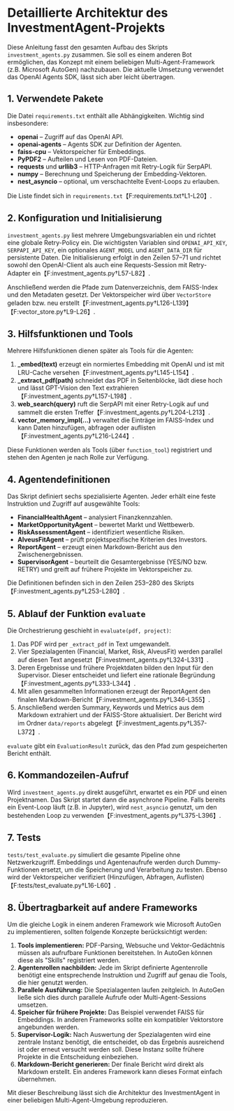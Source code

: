 # Detaillierte Architektur des InvestmentAgent-Projekts

Diese Anleitung fasst den gesamten Aufbau des Skripts `investment_agents.py` zusammen. Sie soll es einem anderen Bot ermöglichen, das Konzept mit einem beliebigen Multi-Agent-Framework (z.B. Microsoft AutoGen) nachzubauen. Die aktuelle Umsetzung verwendet das OpenAI Agents SDK, lässt sich aber leicht übertragen.

## 1. Verwendete Pakete


Die Datei `requirements.txt` enthält alle Abhängigkeiten. Wichtig sind insbesondere:

- **openai** – Zugriff auf das OpenAI API.
- **openai-agents** – Agents SDK zur Definition der Agenten.
- **faiss-cpu** – Vektorspeicher für Embeddings.
- **PyPDF2** – Aufteilen und Lesen von PDF-Dateien.
- **requests** und **urllib3** – HTTP-Anfragen mit Retry-Logik für SerpAPI.
- **numpy** – Berechnung und Speicherung der Embedding-Vektoren.
- **nest_asyncio** – optional, um verschachtelte Event-Loops zu erlauben.

Die Liste findet sich in `requirements.txt`【F:requirements.txt†L1-L20】.

## 2. Konfiguration und Initialisierung

`investment_agents.py` liest mehrere Umgebungsvariablen ein und richtet eine globale Retry-Policy ein. Die wichtigsten Variablen sind `OPENAI_API_KEY`, `SERPAPI_API_KEY`, ein optionales `AGENT_MODEL` und `AGENT_DATA_DIR` für persistente Daten. Die Initialisierung erfolgt in den Zeilen 57–71 und richtet sowohl den OpenAI-Client als auch eine Requests-Session mit Retry-Adapter ein【F:investment_agents.py†L57-L82】.

Anschließend werden die Pfade zum Datenverzeichnis, dem FAISS-Index und den Metadaten gesetzt. Der Vektorspeicher wird über `VectorStore` geladen bzw. neu erstellt【F:investment_agents.py†L126-L139】【F:vector_store.py†L9-L26】.

## 3. Hilfsfunktionen und Tools

Mehrere Hilfsfunktionen dienen später als Tools für die Agenten:

1. **_embed(text)** erzeugt ein normiertes Embedding mit OpenAI und ist mit LRU-Cache versehen【F:investment_agents.py†L145-L154】.
2. **_extract_pdf(path)** schneidet das PDF in Seitenblöcke, lädt diese hoch und lässt GPT-Vision den Text extrahieren【F:investment_agents.py†L157-L198】.
3. **web_search(query)** ruft die SerpAPI mit einer Retry-Logik auf und sammelt die ersten Treffer【F:investment_agents.py†L204-L213】.
4. **vector_memory_impl(...)** verwaltet die Einträge im FAISS-Index und kann Daten hinzufügen, abfragen oder auflisten【F:investment_agents.py†L216-L244】.

Diese Funktionen werden als Tools (über `function_tool`) registriert und stehen den Agenten je nach Rolle zur Verfügung.

## 4. Agentendefinitionen

Das Skript definiert sechs spezialisierte Agenten. Jeder erhält eine feste Instruktion und Zugriff auf ausgewählte Tools:

- **FinancialHealthAgent** – analysiert Finanzkennzahlen.
- **MarketOpportunityAgent** – bewertet Markt und Wettbewerb.
- **RiskAssessmentAgent** – identifiziert wesentliche Risiken.
- **AlveusFitAgent** – prüft projektspezifische Kriterien des Investors.
- **ReportAgent** – erzeugt einen Markdown-Bericht aus den Zwischenergebnissen.
- **SupervisorAgent** – beurteilt die Gesamtergebnisse (YES/NO bzw. RETRY) und greift auf frühere Projekte im Vektorspeicher zu.

Die Definitionen befinden sich in den Zeilen 253–280 des Skripts【F:investment_agents.py†L253-L280】.

## 5. Ablauf der Funktion `evaluate`

Die Orchestrierung geschieht in `evaluate(pdf, project)`:

1. Das PDF wird per `_extract_pdf` in Text umgewandelt.
2. Vier Spezialagenten (Financial, Market, Risk, AlveusFit) werden parallel auf diesen Text angesetzt【F:investment_agents.py†L324-L331】.
3. Deren Ergebnisse und frühere Projektdaten bilden den Input für den Supervisor. Dieser entscheidet und liefert eine rationale Begründung【F:investment_agents.py†L333-L344】.
4. Mit allen gesammelten Informationen erzeugt der ReportAgent den finalen Markdown-Bericht【F:investment_agents.py†L346-L355】.
5. Anschließend werden Summary, Keywords und Metrics aus dem Markdown extrahiert und der FAISS-Store aktualisiert. Der Bericht wird im Ordner `data/reports` abgelegt【F:investment_agents.py†L357-L372】.

`evaluate` gibt ein `EvaluationResult` zurück, das den Pfad zum gespeicherten Bericht enthält.

## 6. Kommandozeilen-Aufruf

Wird `investment_agents.py` direkt ausgeführt, erwartet es ein PDF und einen Projektnamen. Das Skript startet dann die asynchrone Pipeline. Falls bereits ein Event-Loop läuft (z.B. in Jupyter), wird `nest_asyncio` genutzt, um den bestehenden Loop zu verwenden【F:investment_agents.py†L375-L396】.

## 7. Tests

`tests/test_evaluate.py` simuliert die gesamte Pipeline ohne Netzwerkzugriff. Embeddings und Agentenaufrufe werden durch Dummy-Funktionen ersetzt, um die Speicherung und Verarbeitung zu testen. Ebenso wird der Vektorspeicher verifiziert (Hinzufügen, Abfragen, Auflisten)【F:tests/test_evaluate.py†L16-L60】.

## 8. Übertragbarkeit auf andere Frameworks

Um die gleiche Logik in einem anderen Framework wie Microsoft AutoGen zu implementieren, sollten folgende Konzepte berücksichtigt werden:

1. **Tools implementieren:** PDF-Parsing, Websuche und Vektor-Gedächtnis müssen als aufrufbare Funktionen bereitstehen. In AutoGen können diese als "Skills" registriert werden.
2. **Agentenrollen nachbilden:** Jede im Skript definierte Agentenrolle benötigt eine entsprechende Instruktion und Zugriff auf genau die Tools, die hier genutzt werden.
3. **Parallele Ausführung:** Die Spezialagenten laufen zeitgleich. In AutoGen ließe sich dies durch parallele Aufrufe oder Multi-Agent-Sessions umsetzen.
4. **Speicher für frühere Projekte:** Das Beispiel verwendet FAISS für Embeddings. In anderen Frameworks sollte ein kompatibler Vektorstore angebunden werden.
5. **Supervisor-Logik:** Nach Auswertung der Spezialagenten wird eine zentrale Instanz benötigt, die entscheidet, ob das Ergebnis ausreichend ist oder erneut versucht werden soll. Diese Instanz sollte frühere Projekte in die Entscheidung einbeziehen.
6. **Markdown-Bericht generieren:** Der finale Bericht wird direkt als Markdown erstellt. Ein anderes Framework kann dieses Format einfach übernehmen.

Mit dieser Beschreibung lässt sich die Architektur des InvestmentAgent in einer beliebigen Multi-Agent-Umgebung reproduzieren.

